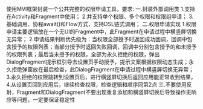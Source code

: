 使用MVI框架封装一个公共完整的权限申请工具，要求:
一.封装外部调用类
1.支持在Activity和Fragment中使用；
2.并支持单个权限、多个权限和权限组申请；
3.基础调用、协程await()和Flow方式，支持DSL链式调用；
二.权限申请实现
1.权限申请主要逻辑放在一个无UI的Fragment中，此Fragment在申请过程中横竖屏切换无异常；
2.申请结果判断优先级为：当权限全部授予时返回成功回调，回调中包含授予的权限列表；当部分授予时返回失败回调，回调中分别包含授予的和未授予的权限列表；最后当未授予的权限，全部为永久拒绝的权限，弹出DialogFragment提示框引导去设置页手动授予，提示文案根据权限动态生成；永久拒绝弹窗放在最后检查，此DialogFragment在申请过程中横竖屏切换无异常；
3.永久拒绝的权限跳转到设置页后，进行横竖屏切换后返回应用能正常收到结果，
4.从设置页回到应用后，继续检查权限，检查逻辑和顺序同第2点
三.不要使用反射，Fragment和DialogFragment不要出现重复添加和横竖屏切换后导致操作无响应等问题，一定要保证稳定性